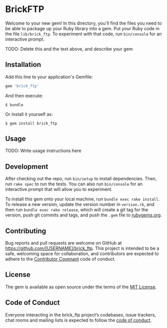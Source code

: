 # BrickFTP

Welcome to your new gem! In this directory, you'll find the files you need to be able to package up your Ruby library into a gem. Put your Ruby code in the file `lib/brick_ftp`. To experiment with that code, run `bin/console` for an interactive prompt.

TODO: Delete this and the text above, and describe your gem

## Installation

Add this line to your application's Gemfile:

```ruby
gem 'brick_ftp'
```

And then execute:

    $ bundle

Or install it yourself as:

    $ gem install brick_ftp

## Usage

TODO: Write usage instructions here

## Development

After checking out the repo, run `bin/setup` to install dependencies. Then, run `rake spec` to run the tests. You can also run `bin/console` for an interactive prompt that will allow you to experiment.

To install this gem onto your local machine, run `bundle exec rake install`. To release a new version, update the version number in `version.rb`, and then run `bundle exec rake release`, which will create a git tag for the version, push git commits and tags, and push the `.gem` file to [rubygems.org](https://rubygems.org).

## Contributing

Bug reports and pull requests are welcome on GitHub at https://github.com/[USERNAME]/brick_ftp. This project is intended to be a safe, welcoming space for collaboration, and contributors are expected to adhere to the [Contributor Covenant](http://contributor-covenant.org) code of conduct.

## License

The gem is available as open source under the terms of the [MIT License](https://opensource.org/licenses/MIT).

## Code of Conduct

Everyone interacting in the brick_ftp project’s codebases, issue trackers, chat rooms and mailing lists is expected to follow the [code of conduct](https://github.com/[USERNAME]/brick_ftp/blob/master/CODE_OF_CONDUCT.md).
